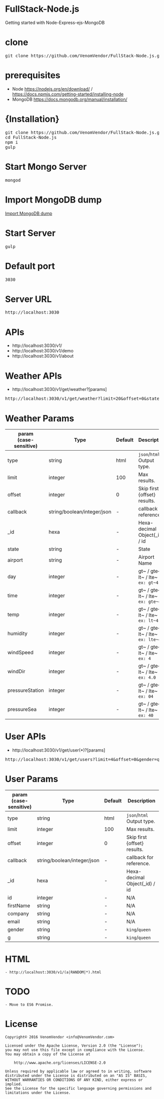 # FullStack-Node.js
  Getting started with Node-Express-ejs-MongoDB

# clone
<pre>git clone https://github.com/VenomVendor/FullStack-Node.js.git</pre>

# prerequisites
 - Node https://nodejs.org/en/download/ / https://docs.npmjs.com/getting-started/installing-node
 - MongoDB https://docs.mongodb.org/manual/installation/

# {Installation}
<pre>
git clone https://github.com/VenomVendor/FullStack-Node.js.git
cd FullStack-Node.js
npm i
gulp
</pre>

# Start Mongo Server
<pre>mongod</pre>

# Import MongoDB dump
<a href="dump">Import MongoDB dump</a>

# Start Server
<pre>gulp</pre>

# Default port
<pre>3030</pre>

# Server URL
<pre>http://localhost:3030</pre>

# APIs
 - http://localhost:3030/v1/
 - http://localhost:3030/v1/demo
 - http://localhost:3030/v1/about

# Weather APIs
 - http://localhost:3030/v1/get/weather?[params]

<pre>http://localhost:3030/v1/get/weather?limit=20&offset=0&state=Vermont&temp=lte~39&windSpeed=gt~4.00000&windDir=lt~180&humidity=gte~60</pre>
 
# Weather Params
param<br>(case-sensitive) | Type | Default | Description
------ | ---- | ------- | -----------
type | string | html | `json`/`html` Output type.
limit | integer | 100 | Max results.
offset | integer | 0 | Skip first {offset} results.
callback | string/boolean/integer/json | - | callback for reference.
_id | hexa  | - | Hexa-decimal Object(_id) / id
state | string | - | State
airport | string | - | Airport Name
day | integer | - | gt~ / gte~ / lt~ / lte~ `ex: gt~4`
time | integer | - | gt~ / gte~ / lt~ / lte~ `ex: gte~4`
temp  | integer | - | gt~ / gte~ / lt~ / lte~ `ex: lt~4`
humidity | integer | - | gt~ / gte~ / lt~ / lte~ `ex: lte~4`
windSpeed | integer | - | gt~ / gte~ / lt~ / lte~ `ex: 4`
windDir | integer | - | gt~ / gte~ / lt~ / lte~ `ex: 4.0`
pressureStation | integer | - | gt~ / gte~ / lt~ / lte~ `ex: 04`
pressureSea | integer | - | gt~ / gte~ / lt~ / lte~ `ex: 40`

# User APIs
 - http://localhost:3030/v1/get/user(*)?[params]

<pre>http://localhost:3030/v1/get/users?limit=4&offset=0&gender=queen</pre>
 
# User Params
param<br>(case-sensitive) | Type | Default | Description
------ | ---- | ------- | -----------
type | string | html | `json`/`html` Output type.
limit | integer | 100 | Max results.
offset | integer | 0 | Skip first {offset} results.
callback | string/boolean/integer/json | - | callback for reference.
_id | hexa  | - | Hexa-decimal Object(_id) / id
id | integer  | - | N/A
firstName | string | - | N/A
company | string | - | N/A
email | string | - | N/A
gender | string | - | `king`/`queen`
g | string | - | `king`/`queen`

# HTML
    - http://localhost:3030/v1/(a|RANDOM|*).html

# TODO
    - Move to ES6 Promise.

# License
    Copyright© 2016 VenomVendor <info@VenomVendor.com>
    
    Licensed under the Apache License, Version 2.0 (the "License");
    you may not use this file except in compliance with the License.
    You may obtain a copy of the License at
    
        http://www.apache.org/licenses/LICENSE-2.0
    
    Unless required by applicable law or agreed to in writing, software
    distributed under the License is distributed on an "AS IS" BASIS,
    WITHOUT WARRANTIES OR CONDITIONS OF ANY KIND, either express or implied.
    See the License for the specific language governing permissions and
    limitations under the License.
